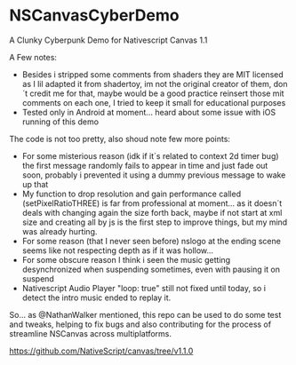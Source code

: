 # NSCanvasCyberDemo
A Clunky Cyberpunk Demo for Nativescript Canvas 1.1

A Few notes:

- Besides i stripped some comments from shaders they are MIT licensed as I lil adapted it from shadertoy, im not the original creator of them, don´t credit me for that, maybe would be a good practice reinsert those mit comments on each one, I tried to keep it small for educational purposes
- Tested only in Android at moment... heard about some issue with iOS running of this demo

The code is not too pretty, also shoud note few more points:

- For some misterious reason (idk if it´s related to context 2d timer bug) the first message randomly fails to appear in time and just fade out soon, probably i prevented it using a dummy previous message to wake up that
- My function to drop resolution and gain performance called (setPixelRatioTHREE) is far from professional at moment... as it doesn´t deals with changing again the size forth back, maybe if not start at xml size and creating all by js is the first step to improve things, but my mind was already hurting.
- For some reason (that I never seen before) nslogo at the ending scene seems like not respecting depth as if it was hollow...
- For some obscure reason I think i seen the music getting desynchronized when suspending sometimes, even with pausing it on suspend
- Nativescript Audio Player "loop: true" still not fixed until today, so i detect the intro music ended to replay it.

So... as @NathanWalker mentioned, this repo can be used to do some test and tweaks, helping to fix bugs and also contributing for the process of streamline NSCanvas across multiplatforms.

https://github.com/NativeScript/canvas/tree/v1.1.0
